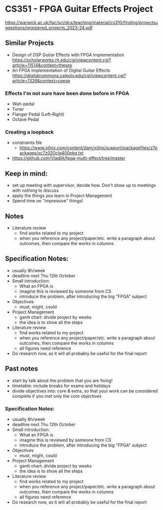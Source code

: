 # CS351 - FPGA Guitar Effects Project
https://warwick.ac.uk/fac/sci/dcs/teaching/material/cs310/finding/projectsuggestions/registered_projects_2023-24.pdf

## Similar Projects
 * Design of DSP Guitar Effects with FPGA Implementation
https://scholarworks.rit.edu/cgi/viewcontent.cgi?article=11514&context=theses
 * An FPGA Implementation of Digital Guitar Effects
https://digitalcommons.calpoly.edu/cgi/viewcontent.cgi?article=1326&context=cpesp

### Effects I'm not sure have been done before in FPGA
 * Wah-pedal
 * Tuner
 * Flanger Pedal (Left-Right)
 * Octave Pedal

### Creating a loopback
- constraints file
  * https://www.xilinx.com/content/dam/xilinx/support/packagefiles/z7packages/xc7z020clg400pkg.txt
- https://github.com/Vladilit/fpga-multi-effect/tree/master


## Keep in mind:
  * set up meeting with supervisor, decide how. Don't show up to meetings with nothing to discuss
  * apply the things you learn in Project Management
  * Spend time on "impressive" things!

## Notes
* Literature review
  - find works related to my project
  - when you reference any project/paper/etc. write a paragraph about outcomes, then compare the works in columns
 
## Specification Notes:
  * usually 8h/week
  * deadline next Thu 12th October
* Small introduction:
  - What an FPGA is
  - imagine this is reviewed by someone from CS
  - introduce the problem, after introducing the big "FPGA" subject
* Objectives
  - must, might, could
* Project Management
  - gantt chart: divide project by weeks
  - the idea is to show all the steps
* Literature review
  - find works related to my project
  - when you reference any project/paper/etc. write a paragraph about outcomes, then compare the works in columns
  - all figures need reference
* Do research now, as it will all probably be useful for the final report

## Past notes
  * start by talk about the problem that you are fixing!
  * timetable: include breaks for exams and holidays
  * divide objectives into: core & extra, so that your work can be considered complete if you met only the core objectives
### Specification Notes:
  * usually 8h/week
  * deadline next Thu 12th October
* Small introduction:
  - What an FPGA is
  - imagine this is reviewed by someone from CS
  - introduce the problem, after introducing the big "FPGA" subject
* Objectives
  - must, might, could
* Project Management
  - gantt chart: divide project by weeks
  - the idea is to show all the steps
* Literature review
  - find works related to my project
  - when you reference any project/paper/etc. write a paragraph about outcomes, then compare the works in columns
  - all figures need reference
* Do research now, as it will all probably be useful for the final report
